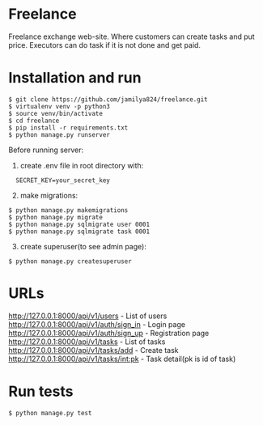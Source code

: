 # Freelance
Freelance exchange web-site. Where customers can create tasks and put price. Executors can do task if it is not done and get paid.

# Installation and run
```
$ git clone https://github.com/jamilya824/freelance.git
$ virtualenv venv -p python3
$ source venv/bin/activate
$ cd freelance
$ pip install -r requirements.txt
$ python manage.py runserver
```
Before running server:
1) create .env file in root directory with:
```
  SECRET_KEY=your_secret_key
```
2) make migrations:
```
$ python manage.py makemigrations
$ python manage.py migrate
$ python manage.py sqlmigrate user 0001
$ python manage.py sqlmigrate task 0001
```
3) create superuser(to see admin page):
```
$ python manage.py createsuperuser
```

# URLs
http://127.0.0.1:8000/api/v1/users - List of users  
http://127.0.0.1:8000/api/v1/auth/sign_in - Login page  
http://127.0.0.1:8000/api/v1/auth/sign_up - Registration page  
http://127.0.0.1:8000/api/v1/tasks - List of tasks  
http://127.0.0.1:8000/api/v1/tasks/add - Create task  
http://127.0.0.1:8000/api/v1/tasks/<int:pk> - Task detail(pk is id of task)  

# Run tests
```
$ python manage.py test
```
